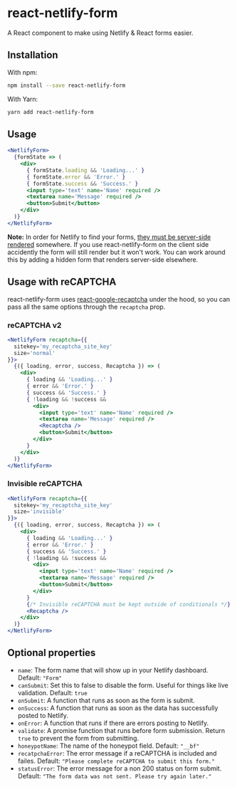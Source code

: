# react-netlify-form

A React component to make using Netlify & React forms easier.

## Installation

With npm:

```bash
npm install --save react-netlify-form
```

With Yarn:

```bash
yarn add react-netlify-form
```

## Usage

```jsx
<NetlifyForm>
  {formState => (
    <div>
      { formState.loading && 'Loading...' }
      { formState.error && 'Error.' }
      { formState.success && 'Success.' }
      <input type='text' name='Name' required />
      <textarea name='Message' required />
      <button>Submit</button>
    </div>
  )}
</NetlifyForm>
```

**Note:** In order for Netlify to find your forms, [they must be server-side rendered](https://www.netlify.com/docs/form-handling/) somewhere. If you use react-netlify-form on the client side accidently the form will still render but it won't work. You can work around this by adding a hidden form that renders server-side elsewhere.

## Usage with reCAPTCHA

react-netlify-form uses [react-google-recaptcha](https://github.com/dozoisch/react-google-recaptcha) under the hood, so you can pass all the same options through the `recaptcha` prop.

### reCAPTCHA v2

```jsx
<NetlifyForm recaptcha={{
  sitekey='my_recaptcha_site_key'
  size='normal'
}}>
  {({ loading, error, success, Recaptcha }) => (
    <div>
      { loading && 'Loading...' }
      { error && 'Error.' }
      { success && 'Success.' }
      { !loading && !success &&
        <div>
          <input type='text' name='Name' required />
          <textarea name='Message' required />
          <Recaptcha />
          <button>Submit</button>
        </div>
      }
    </div>
  )}
</NetlifyForm>
```

### Invisible reCAPTCHA

```jsx
<NetlifyForm recaptcha={{
  sitekey='my_recaptcha_site_key'
  size='invisible'
}}>
  {({ loading, error, success, Recaptcha }) => (
    <div>
      { loading && 'Loading...' }
      { error && 'Error.' }
      { success && 'Success.' }
      { !loading && !success &&
        <div>
          <input type='text' name='Name' required />
          <textarea name='Message' required />
          <button>Submit</button>
        </div>
      }
      {/* Invisible reCAPTCHA must be kept outside of conditionals */}
      <Recaptcha />
    </div>
  )}
</NetlifyForm>
```

## Optional properties

- `name`: The form name that will show up in your Netlify dashboard. Default: `"Form"`
- `canSubmit`: Set this to false to disable the form. Useful for things like live validation. Default: `true`
- `onSubmit`: A function that runs as soon as the form is submit.
- `onSuccess`: A function that runs as soon as the data has successfully posted to Netlify.
- `onError`: A function that runs if there are errors posting to Netlify.
- `validate`: A promise function that runs before form submission. Return `true` to prevent the form from submitting.
- `honeypotName`: The name of the honeypot field. Default: `"__bf"`
- `recatpchaError`: The error message if a reCAPTCHA is included and failes. Default: `"Please complete reCAPTCHA to submit this form."`
- `statusError`: The error message for a non 200 status on form submit. Default: `"The form data was not sent. Please try again later."`